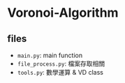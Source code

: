 # Voronoi-Algorithm

## files

-   `main.py`: main function
-   `file_process.py`: 檔案存取相關
-   `tools.py`: 數學運算 & VD class
